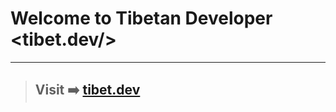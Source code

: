 # Welcome to Tibetan Developer <tibet.dev/>

---

> ## Visit :arrow_right: [tibet.dev](tibet.dev 'Tibetan Developer')
